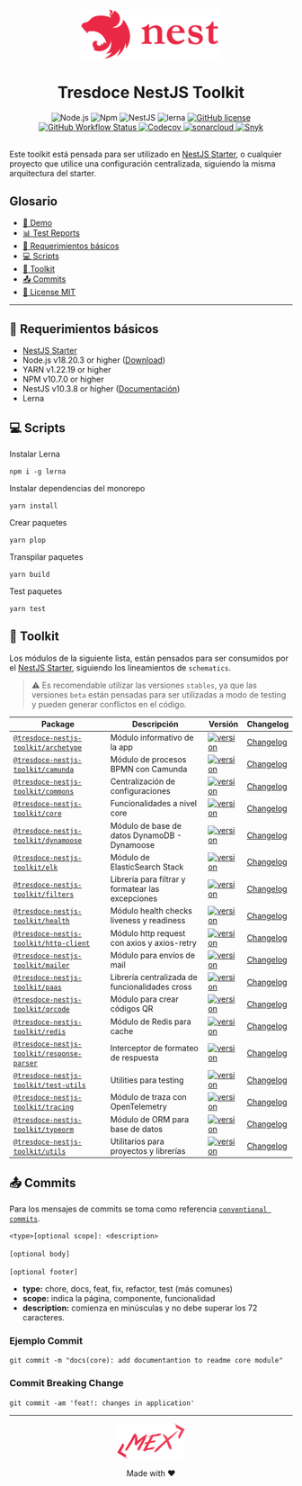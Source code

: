 <div align="center">
    <img alt="nestjs-logo" width="250" height="auto" src="https://raw.githubusercontent.com/tresdoce/tresdoce-nestjs-toolkit/master/.readme-static/logo-nestjs.svg" />
    <h1>Tresdoce NestJS Toolkit</h1>
</div>

<div align="center">
    <img src="https://img.shields.io/static/v1.svg?style=flat&label=NodeJS&message=v18.20.3&labelColor=339933&color=757575&logoColor=FFFFFF&logo=Node.js" alt="Node.js"/>
    <img src="https://img.shields.io/static/v1.svg?style=flat&label=NPM&message=v10.7.0&labelColor=CB3837&logoColor=FFFFFF&color=757575&logo=npm" alt="Npm"/>
    <img src="https://img.shields.io/static/v1.svg?style=flat&label=NestJS&message=v10.3.8&labelColor=E0234E&logoColor=FFFFFF&color=757575&logo=Nestjs" alt="NestJS"/>
    <img src="https://img.shields.io/badge/maintained%20with-lerna-cc00ff.svg" alt="lerna">
    <a href="./license.md">
        <img alt="GitHub license" src="https://img.shields.io/github/license/tresdoce/tresdoce-nestjs-toolkit?style=flat">
    </a>
    <br/>
    <a href="https://github.com/tresdoce/tresdoce-nestjs-toolkit/actions/workflows/master.yml" target="_blank">
        <img alt="GitHub Workflow Status" src="https://github.com/tresdoce/tresdoce-nestjs-toolkit/actions/workflows/master.yml/badge.svg?branch=master">
    </a>
    <a href="https://app.codecov.io/gh/tresdoce/tresdoce-nestjs-toolkit/" target="_blank">
        <img alt="Codecov" src="https://img.shields.io/codecov/c/github/tresdoce/tresdoce-nestjs-toolkit?logoColor=FFFFFF&logo=Codecov&labelColor=#F01F7A">
    </a>
    <a href="https://sonarcloud.io/summary/new_code?id=tresdoce_tresdoce-nestjs-toolkit" target="_blank">  
        <img src="https://sonarcloud.io/api/project_badges/measure?project=tresdoce_tresdoce-nestjs-toolkit&metric=alert_status" alt="sonarcloud">
    </a>
    <a href="https://snyk.io/test/github/tresdoce/tresdoce-nestjs-toolkit" target="_blank">
        <img src="https://snyk.io/test/github/tresdoce/tresdoce-nestjs-toolkit/badge.svg" alt="Snyk">
    </a>
    <br/> 
</div>
<br>

Este toolkit está pensada para ser utilizado en [NestJS Starter](https://github.com/rudemex/nestjs-starter), o cualquier
proyecto que utilice una configuración centralizada, siguiendo la misma arquitectura del starter.


## Glosario

- [🥳 Demo](https://nestjs-starter.tresdoce.com.ar/v1/docs)
- [📊 Test Reports](https://tresdoce.github.io/tresdoce-nestjs-toolkit/mochawesome-report)
- [📝 Requerimientos básicos](#basic-requirements)
- [💻 Scripts](#scripts)
- [🧰 Toolkit](#toolkit)
- [📤 Commits](#commits)
- [📜 License MIT](license.md)

---

<a name="basic-requirements"></a>

## 📝 Requerimientos básicos

- [NestJS Starter](https://github.com/rudemex/nestjs-starter)
- Node.js v18.20.3 or higher ([Download](https://nodejs.org/es/download/))
- YARN v1.22.19 or higher
- NPM v10.7.0 or higher
- NestJS v10.3.8 or higher ([Documentación](https://nestjs.com/))
- Lerna

<a name="scripts"></a>

## 💻 Scripts

Instalar Lerna

```
npm i -g lerna
```

Instalar dependencias del monorepo

```
yarn install
```

Crear paquetes

```
yarn plop
```

Transpilar paquetes

```
yarn build
```

Test paquetes

```
yarn test
```

<a name="toolkit"></a>

## 🧰 Toolkit

Los módulos de la siguiente lista, están pensados para ser consumidos por
el [NestJS Starter](https://github.com/rudemex/nestjs-starter), siguiendo los lineamientos de `schematics`.

> ⚠️ Es recomendable utilizar las versiones `stables`, ya que las versiones `beta` están pensadas para ser utilizadas a modo de testing y pueden generar conflictos en el código.

| Package                                                                  | Descripción                                       | Versión                                                                                                                                                         | Changelog                                            |
|--------------------------------------------------------------------------|---------------------------------------------------|-----------------------------------------------------------------------------------------------------------------------------------------------------------------|------------------------------------------------------|
| [`@tresdoce-nestjs-toolkit/archetype`](./packages/archetype)             | Módulo informativo de la app                      | [![version](https://img.shields.io/npm/v/@tresdoce-nestjs-toolkit/archetype.svg)](https://www.npmjs.com/package/@tresdoce-nestjs-toolkit/archetype)             | [Changelog](./packages/archetype/CHANGELOG.md)       |
| [`@tresdoce-nestjs-toolkit/camunda`](./packages/camunda)                 | Módulo de procesos BPMN con Camunda               | [![version](https://img.shields.io/npm/v/@tresdoce-nestjs-toolkit/camunda.svg)](https://www.npmjs.com/package/@tresdoce-nestjs-toolkit/camunda)                 | [Changelog](./packages/camunda/CHANGELOG.md)         |
| [`@tresdoce-nestjs-toolkit/commons`](./packages/commons)                 | Centralización de configuraciones                 | [![version](https://img.shields.io/npm/v/@tresdoce-nestjs-toolkit/commons.svg)](https://www.npmjs.com/package/@tresdoce-nestjs-toolkit/commons)                 | [Changelog](./packages/commons/CHANGELOG.md)         |
| [`@tresdoce-nestjs-toolkit/core`](./packages/core)                       | Funcionalidades a nivel core                      | [![version](https://img.shields.io/npm/v/@tresdoce-nestjs-toolkit/core.svg)](https://www.npmjs.com/package/@tresdoce-nestjs-toolkit/core)                       | [Changelog](./packages/core/CHANGELOG.md)            |
| [`@tresdoce-nestjs-toolkit/dynamoose`](./packages/dynamoose)             | Módulo de base de datos DynamoDB - Dynamoose      | [![version](https://img.shields.io/npm/v/@tresdoce-nestjs-toolkit/dynamoose.svg)](https://www.npmjs.com/package/@tresdoce-nestjs-toolkit/dynamoose)             | [Changelog](packages/dynamoose/CHANGELOG.md)         |
| [`@tresdoce-nestjs-toolkit/elk`](./packages/elk)                         | Módulo de ElasticSearch Stack                     | [![version](https://img.shields.io/npm/v/@tresdoce-nestjs-toolkit/elk.svg)](https://www.npmjs.com/package/@tresdoce-nestjs-toolkit/elk)                         | [Changelog](./packages/elk/CHANGELOG.md)             |
| [`@tresdoce-nestjs-toolkit/filters`](./packages/filters)                 | Librería para filtrar y formatear las excepciones | [![version](https://img.shields.io/npm/v/@tresdoce-nestjs-toolkit/filters.svg)](https://www.npmjs.com/package/@tresdoce-nestjs-toolkit/filters)                 | [Changelog](./packages/filters/CHANGELOG.md)         |
| [`@tresdoce-nestjs-toolkit/health`](./packages/health)                   | Módulo health checks liveness y readiness         | [![version](https://img.shields.io/npm/v/@tresdoce-nestjs-toolkit/health.svg)](https://www.npmjs.com/package/@tresdoce-nestjs-toolkit/health)                   | [Changelog](./packages/health/CHANGELOG.md)          |
| [`@tresdoce-nestjs-toolkit/http-client`](./packages/http-client)         | Módulo http request con axios y axios-retry       | [![version](https://img.shields.io/npm/v/@tresdoce-nestjs-toolkit/http-client.svg)](https://www.npmjs.com/package/@tresdoce-nestjs-toolkit/http-client)         | [Changelog](./packages/http-client/CHANGELOG.md)     |
| [`@tresdoce-nestjs-toolkit/mailer`](./packages/mailer)                   | Módulo para envíos de mail                        | [![version](https://img.shields.io/npm/v/@tresdoce-nestjs-toolkit/mailer.svg)](https://www.npmjs.com/package/@tresdoce-nestjs-toolkit/mailer)                   | [Changelog](./packages/mailer/CHANGELOG.md)          |
| [`@tresdoce-nestjs-toolkit/paas`](./packages/paas)                       | Librería centralizada de funcionalidades cross    | [![version](https://img.shields.io/npm/v/@tresdoce-nestjs-toolkit/paas.svg)](https://www.npmjs.com/package/@tresdoce-nestjs-toolkit/paas)                       | [Changelog](./packages/paas/CHANGELOG.md)            |
| [`@tresdoce-nestjs-toolkit/qrcode`](./packages/qrcode)                   | Módulo para crear códigos QR                      | [![version](https://img.shields.io/npm/v/@tresdoce-nestjs-toolkit/qrcode.svg)](https://www.npmjs.com/package/@tresdoce-nestjs-toolkit/qrcode)                   | [Changelog](./packages/qrcode/CHANGELOG.md)          |
| [`@tresdoce-nestjs-toolkit/redis`](./packages/redis)                     | Módulo de Redis para cache                        | [![version](https://img.shields.io/npm/v/@tresdoce-nestjs-toolkit/redis.svg)](https://www.npmjs.com/package/@tresdoce-nestjs-toolkit/redis)                     | [Changelog](./packages/redis/CHANGELOG.md)           |
| [`@tresdoce-nestjs-toolkit/response-parser`](./packages/response-parser) | Interceptor de formateo de respuesta              | [![version](https://img.shields.io/npm/v/@tresdoce-nestjs-toolkit/response-parser.svg)](https://www.npmjs.com/package/@tresdoce-nestjs-toolkit/response-parser) | [Changelog](./packages/response-parser/CHANGELOG.md) |
| [`@tresdoce-nestjs-toolkit/test-utils`](./packages/test-utils)           | Utilities para testing                            | [![version](https://img.shields.io/npm/v/@tresdoce-nestjs-toolkit/test-utils.svg)](https://www.npmjs.com/package/@tresdoce-nestjs-toolkit/test-utils)           | [Changelog](./packages/test-utils/CHANGELOG.md)      |
| [`@tresdoce-nestjs-toolkit/tracing`](./packages/tracing)                 | Módulo de traza con OpenTelemetry                 | [![version](https://img.shields.io/npm/v/@tresdoce-nestjs-toolkit/tracing.svg)](https://www.npmjs.com/package/@tresdoce-nestjs-toolkit/tracing)                 | [Changelog](./packages/tracing/CHANGELOG.md)         |
| [`@tresdoce-nestjs-toolkit/typeorm`](./packages/typeorm)                 | Módulo de ORM para base de datos                  | [![version](https://img.shields.io/npm/v/@tresdoce-nestjs-toolkit/typeorm.svg)](https://www.npmjs.com/package/@tresdoce-nestjs-toolkit/typeorm)                 | [Changelog](./packages/typeorm/CHANGELOG.md)         |
| [`@tresdoce-nestjs-toolkit/utils`](./packages/utils)                     | Utilitarios para proyectos y librerías            | [![version](https://img.shields.io/npm/v/@tresdoce-nestjs-toolkit/utils.svg)](https://www.npmjs.com/package/@tresdoce-nestjs-toolkit/utils)                     | [Changelog](./packages/utils/CHANGELOG.md)           |
<!---PLOP-TOOLKIT-TABLE-->

<a name="commits"></a>

## 📤 Commits

Para los mensajes de commits se toma como
referencia [`conventional commits`](https://www.conventionalcommits.org/es/v1.0.0/#resumen).

```
<type>[optional scope]: <description>

[optional body]

[optional footer]
```

- **type:** chore, docs, feat, fix, refactor, test (más comunes)
- **scope:** indica la página, componente, funcionalidad
- **description:** comienza en minúsculas y no debe superar los 72 caracteres.

### Ejemplo Commit

```
git commit -m "docs(core): add documentantion to readme core module"
```

### Commit Breaking Change

```
git commit -am 'feat!: changes in application'
```

---

<div align="center">
    <a href="mailto:mdelgado@tresdoce.com.ar" target="_blank" alt="Send an email">
        <img src="https://raw.githubusercontent.com/tresdoce/tresdoce-nestjs-toolkit/master/.readme-static/logo-mex-red.svg" width="120" alt="Mex" />
    </a><br/>
    <p>Made with ❤️</p>
</div>
